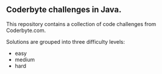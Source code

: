 ## Coderbyte challenges in Java.

This repository contains a collection of code challenges from Coderbyte.com.

Solutions are grouped into three difficulty levels:

- easy
- medium
- hard

